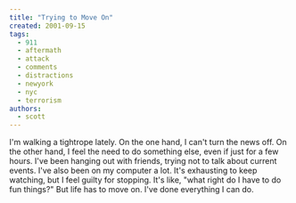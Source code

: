 ```yaml
---
title: "Trying to Move On"
created: 2001-09-15
tags:
  - 911
  - aftermath
  - attack
  - comments
  - distractions
  - newyork
  - nyc
  - terrorism
authors:
  - scott
---
```


I'm walking a tightrope lately. On the one hand, I can't turn the news off. On the other hand, I feel the need to do something else, even if just for a few hours. I've been hanging out with friends, trying not to talk about current events. I've also been on my computer a lot. It's exhausting to keep watching, but I feel guilty for stopping. It's like, "what right do I have to do fun things?" But life has to move on. I've done everything I can do.
